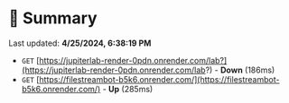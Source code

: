 # 📖 Summary
Last updated: **4/25/2024, 6:38:19 PM**

- `GET` [https://jupiterlab-render-0pdn.onrender.com/lab?](https://jupiterlab-render-0pdn.onrender.com/lab?) - **Down** (186ms)
- `GET` [https://filestreambot-b5k6.onrender.com/](https://filestreambot-b5k6.onrender.com/) - **Up** (285ms)
